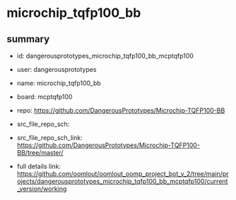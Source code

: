 # microchip_tqfp100_bb
 
## summary 
* id: dangerousprototypes_microchip_tqfp100_bb_mcptqfp100
* user: dangerousprototypes
* name: microchip_tqfp100_bb
* board: mcptqfp100
* repo: https://github.com/DangerousPrototypes/Microchip-TQFP100-BB



* src_file_repo_sch: 
* src_file_repo_sch_link: https://github.com/DangerousPrototypes/Microchip-TQFP100-BB/tree/master/
* full details link: https://github.com/oomlout/oomlout_oomp_project_bot_v_2/tree/main/projects/dangerousprototypes_microchip_tqfp100_bb_mcptqfp100/current_version/working  







